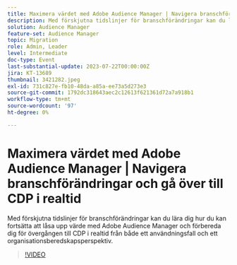 ```yaml
---
title: Maximera värdet med Adobe Audience Manager | Navigera branschförändringar och gå över till CDP i realtid
description: Med förskjutna tidslinjer för branschförändringar kan du lära dig hur du kan fortsätta att låsa upp värdet med Adobe Audience Manager och förbereda dig för övergången till RTCDP från både ett användnings- och ett organisationsberedskapsperspektiv.
solution: Audience Manager
feature-set: Audience Manager
topic: Migration
role: Admin, Leader
level: Intermediate
doc-type: Event
last-substantial-update: 2023-07-22T00:00:00Z
jira: KT-13689
thumbnail: 3421282.jpeg
exl-id: 731c827e-fb10-48da-a85a-ee73a5d273e3
source-git-commit: 1792dc318643aec2c12613f621361d72a7a918b1
workflow-type: tm+mt
source-wordcount: '97'
ht-degree: 0%

---
```


# Maximera värdet med Adobe Audience Manager | Navigera branschförändringar och gå över till CDP i realtid

Med förskjutna tidslinjer för branschförändringar kan du lära dig hur du kan fortsätta att låsa upp värde med Adobe Audience Manager och förbereda dig för övergången till CDP i realtid från både ett användningsfall och ett organisationsberedskapsperspektiv.

>[!VIDEO](https://video.tv.adobe.com/v/3421282/?learn=on)

